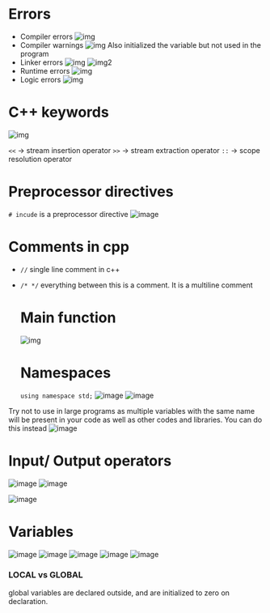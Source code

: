 # Errors

- Compiler errors
  ![img](./images/1_compiler_errors.png)
- Compiler warnings
  ![img](./images/2_compiler_warnings.png)
  Also initialized the variable but not used in the program
- Linker errors
  ![img](./images/3_a_linker_error.png)
  ![img2](./images/3_b_linker_error.png)
- Runtime errors
  ![img](./images/4_runtime_error.png)
- Logic errors
  ![img](./images/5_a_logic_error.png)

# C++  keywords
 ![img](./images/6_keywords.png)

`<<` -> stream insertion operator
`>>` -> stream extraction operator
`::` -> scope resolution operator

# Preprocessor directives 
`# incude` is a preprocessor directive
![image](./images/7_preprocessor_directives.png)

# Comments in cpp
- `//` single line comment in c++
- `/* */` everything between this is a comment. It is a multiline comment

  # Main function
  ![img](./images/8_main.png)

  # Namespaces
  `using namespace std;`
![image](./images/9_a_namespace.png)
![image](./images/9_b_namespace.png)

Try not to use in large programs as multiple variables with the same name will be present in your code as well as other codes and libraries. You can do this instead
![image](./images/9_c_namespace.png)

# Input/ Output operators
![image](./images/10_in_out.png)
![image](./images/10_b.png)

![image](./images/10_c.png)
  

# Variables
![image](./images/11_init_var.png)
![image](./images/12_var_dec.png)
![image](./images/13_varnames.png)
![image](./images/14_good_habit.png)
![image](./images/15_initialize_var.png)

### LOCAL vs GLOBAL
global variables are declared outside, and are initialized to zero on declaration.




